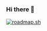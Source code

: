 ### Hi there 👋

[![roadmap.sh](https://roadmap.sh/card/wide/65703c575145316d25c4b789?variant=dark)](https://roadmap.sh)

<!--
**AasifSweGit2017/AasifSweGit2017** is a ✨ _special_ ✨ repository because its `README.md` (this file) appears on your GitHub profile.

Here are some ideas to get you started:

- 🔭 I’m currently working on ...
- 🌱 I’m currently learning ...
- 👯 I’m looking to collaborate on ...
- 🤔 I’m looking for help with ...
- 💬 Ask me about ...
- 📫 How to reach me: ...
- 😄 Pronouns: ...
- ⚡ Fun fact: ...
-->


